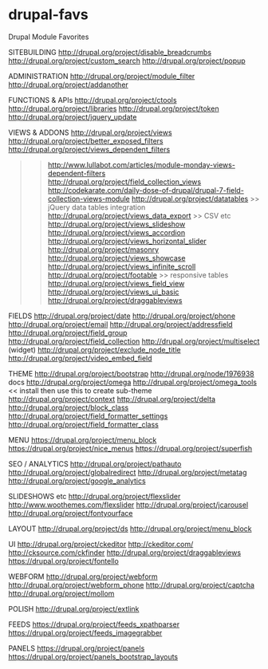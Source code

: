 drupal-favs
===========

Drupal Module Favorites

SITEBUILDING
http://drupal.org/project/disable_breadcrumbs
http://drupal.org/project/custom_search
http://drupal.org/project/popup


ADMINISTRATION
http://drupal.org/project/module_filter
http://drupal.org/project/addanother


FUNCTIONS & APIs
http://drupal.org/project/ctools
http://drupal.org/project/libraries
http://drupal.org/project/token
http://drupal.org/project/jquery_update


VIEWS & ADDONS
http://drupal.org/project/views
http://drupal.org/project/better_exposed_filters
http://drupal.org/project/views_dependent_filters 
>> http://www.lullabot.com/articles/module-monday-views-dependent-filters
http://drupal.org/project/field_collection_views
>> http://codekarate.com/daily-dose-of-drupal/drupal-7-field-collection-views-module
http://drupal.org/project/datatables >> jQuery data tables integration
http://drupal.org/project/views_data_export >> CSV etc
http://drupal.org/project/views_slideshow
http://drupal.org/project/views_accordion
http://drupal.org/project/views_horizontal_slider
http://drupal.org/project/masonry
http://drupal.org/project/views_showcase
http://drupal.org/project/views_infinite_scroll
http://drupal.org/project/footable >> responsive tables
http://drupal.org/project/views_field_view
http://drupal.org/project/views_ui_basic
http://drupal.org/project/draggableviews


FIELDS
http://drupal.org/project/date
http://drupal.org/project/phone
http://drupal.org/project/email
http://drupal.org/project/addressfield
http://drupal.org/project/field_group
http://drupal.org/project/field_collection
http://drupal.org/project/multiselect (widget)
http://drupal.org/project/exclude_node_title
http://drupal.org/project/video_embed_field


THEME
http://drupal.org/project/bootstrap
	http://drupal.org/node/1976938 docs
http://drupal.org/project/omega
http://drupal.org/project/omega_tools << install then use this to create sub-theme
http://drupal.org/project/context
http://drupal.org/project/delta
http://drupal.org/project/block_class
http://drupal.org/project/field_formatter_settings
http://drupal.org/project/field_formatter_class


MENU
https://drupal.org/project/menu_block
https://drupal.org/project/nice_menus
https://drupal.org/project/superfish


SEO / ANALYTICS
http://drupal.org/project/pathauto
http://drupal.org/project/globalredirect
http://drupal.org/project/metatag
http://drupal.org/project/google_analytics


SLIDESHOWS etc
http://drupal.org/project/flexslider
	http://www.woothemes.com/flexslider
http://drupal.org/project/jcarousel
http://drupal.org/project/fontyourface

LAYOUT
http://drupal.org/project/ds
http://drupal.org/project/menu_block

UI
http://drupal.org/project/ckeditor
	http://ckeditor.com/
	http://cksource.com/ckfinder
http://drupal.org/project/draggableviews
https://drupal.org/project/fontello


WEBFORM
http://drupal.org/project/webform
http://drupal.org/project/webform_phone
http://drupal.org/project/captcha
http://drupal.org/project/mollom

POLISH
http://drupal.org/project/extlink

FEEDS
https://drupal.org/project/feeds_xpathparser
https://drupal.org/project/feeds_imagegrabber

PANELS
https://drupal.org/project/panels
https://drupal.org/project/panels_bootstrap_layouts












